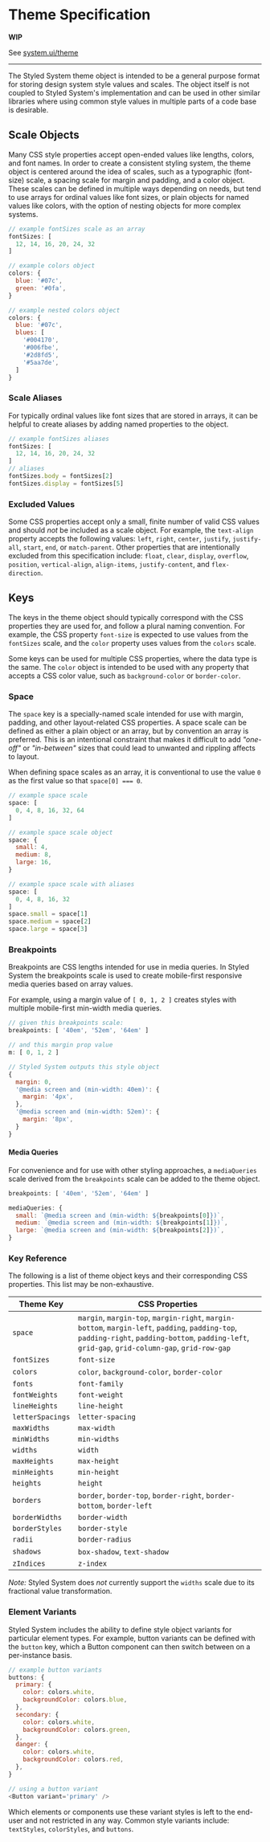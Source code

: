 
# Theme Specification

**WIP**

See [system.ui/theme](https://system-ui.com/theme)

---

The Styled System theme object is intended to be a general purpose format for storing design system style values and scales.
The object itself is not coupled to Styled System's implementation and can be used in other similar libraries where using common style values in multiple parts of a code base is desirable.

## Scale Objects

Many CSS style properties accept open-ended values like lengths, colors, and font names.
In order to create a consistent styling system, the theme object is centered around the idea of scales, such as a typographic (font-size) scale, a spacing scale for margin and padding, and a color object.
These scales can be defined in multiple ways depending on needs, but tend to use arrays for ordinal values like font sizes, or plain objects for named values like colors, with the option of nesting objects for more complex systems.

```js
// example fontSizes scale as an array
fontSizes: [
  12, 14, 16, 20, 24, 32
]
```

```js
// example colors object
colors: {
  blue: '#07c',
  green: '#0fa',
}
```

```js
// example nested colors object
colors: {
  blue: '#07c',
  blues: [
    '#004170',
    '#006fbe',
    '#2d8fd5',
    '#5aa7de',
  ]
}
```

### Scale Aliases

For typically ordinal values like font sizes that are stored in arrays, it can be helpful to create aliases by adding named properties to the object.

```js
// example fontSizes aliases
fontSizes: [
  12, 14, 16, 20, 24, 32
]
// aliases
fontSizes.body = fontSizes[2]
fontSizes.display = fontSizes[5]
```

### Excluded Values

Some CSS properties accept only a small, finite number of valid CSS values and should *not* be included as a scale object.
For example, the `text-align` property accepts the following values:
`left`, `right`, `center`, `justify`, `justify-all`, `start`, `end`, or `match-parent`.
Other properties that are intentionally excluded from this specification include: `float`, `clear`, `display`, `overflow`, `position`, `vertical-align`, `align-items`, `justify-content`, and `flex-direction`.

## Keys

The keys in the theme object should typically correspond with the CSS properties they are used for, and follow a plural naming convention.
For example, the CSS property `font-size` is expected to use values from the `fontSizes` scale, and the `color` property uses values from the `colors` scale.

Some keys can be used for multiple CSS properties, where the data type is the same. The `color` object is intended to be used with any property that accepts a CSS color value, such as `background-color` or `border-color`.


### Space

The `space` key is a specially-named scale intended for use with margin, padding, and other layout-related CSS properties.
A space scale can be defined as either a plain object or an array, but by convention an array is preferred.
This is an intentional constraint that makes it difficult to add *"one-off"* or *"in-between"* sizes that could lead to unwanted and rippling affects to layout.

When defining space scales as an array, it is conventional to use the value `0` as the first value so that `space[0] === 0`.

```js
// example space scale
space: [
  0, 4, 8, 16, 32, 64
]
```

```js
// example space scale object
space: {
  small: 4,
  medium: 8,
  large: 16,
}
```

```js
// example space scale with aliases
space: [
  0, 4, 8, 16, 32
]
space.small = space[1]
space.medium = space[2]
space.large = space[3]
```

### Breakpoints

Breakpoints are CSS lengths intended for use in media queries.
In Styled System the breakpoints scale is used to create mobile-first responsive media queries based on array values.

For example, using a margin value of `[ 0, 1, 2 ]` creates styles with multiple mobile-first min-width media queries.

```js
// given this breakpoints scale:
breakpoints: [ '40em', '52em', '64em' ]
```

```js
// and this margin prop value
m: [ 0, 1, 2 ]
```

```js
// Styled System outputs this style object
{
  margin: 0,
  '@media screen and (min-width: 40em)': {
    margin: '4px',
  },
  '@media screen and (min-width: 52em)': {
    margin: '8px',
  }
}
```

#### Media Queries

For convenience and for use with other styling approaches, a `mediaQueries` scale derived from the `breakpoints` scale can be added to the theme object.

```js
breakpoints: [ '40em', '52em', '64em' ]

mediaQueries: {
  small: `@media screen and (min-width: ${breakpoints[0]})`,
  medium: `@media screen and (min-width: ${breakpoints[1]})`,
  large: `@media screen and (min-width: ${breakpoints[2]})`,
}
```

### Key Reference

The following is a list of theme object keys and their corresponding CSS properties.
This list may be non-exhaustive.

Theme Key         | CSS Properties
------------------|--------------
`space`           | `margin`, `margin-top`, `margin-right`, `margin-bottom`, `margin-left`, `padding`, `padding-top`, `padding-right`, `padding-bottom`, `padding-left`, `grid-gap`, `grid-column-gap`, `grid-row-gap`
`fontSizes`       | `font-size`
`colors`          | `color`, `background-color`, `border-color`
`fonts`           | `font-family`
`fontWeights`     | `font-weight`
`lineHeights`     | `line-height`
`letterSpacings`  | `letter-spacing`
`maxWidths`       | `max-width`
`minWidths`       | `min-widths`
`widths`          | `width`
`maxHeights`      | `max-height`
`minHeights`      | `min-height`
`heights`         | `height`
`borders`         | `border`, `border-top`, `border-right`, `border-bottom`, `border-left`
`borderWidths`    | `border-width`
`borderStyles`    | `border-style`
`radii`           | `border-radius`
`shadows`         | `box-shadow`, `text-shadow`
`zIndices`        | `z-index`

*Note:* Styled System does *not* currently support the `widths` scale due to its fractional value transformation.

### Element Variants

Styled System includes the ability to define style object variants for particular element types.
For example, button variants can be defined with the `button` key, which a Button component can then switch between on a per-instance basis.

```js
// example button variants
buttons: {
  primary: {
    color: colors.white,
    backgroundColor: colors.blue,
  },
  secondary: {
    color: colors.white,
    backgroundColor: colors.green,
  },
  danger: {
    color: colors.white,
    backgroundColor: colors.red,
  },
}

// using a button variant
<Button variant='primary' />
```

Which elements or components use these variant styles is left to the end-user and not restricted in any way.
Common style variants include: `textStyles`, `colorStyles`, and `buttons`.
